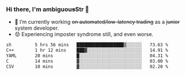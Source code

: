 ### Hi there, I'm ambiguou~~s~~Str 👋

<!--
**ambiguoustexture/ambiguoustexture** is a ✨ _special_ ✨ repository because its `README.md` (this file) appears on your GitHub profile.

Here are some ideas to get you started:
-->
- 🔭 I’m currently working ~~on automated/low-latency trading~~ as a ~~junior~~ system developer.
- :worried: Experiencing imposter syndrome still, and even worse.

<!--START_SECTION:waka-->

```txt
sh         5 hrs 56 mins   ██████████████████▒░░░░░░   73.63 %
C++        1 hr 12 mins    ███▓░░░░░░░░░░░░░░░░░░░░░   14.91 %
YAML       20 mins         █░░░░░░░░░░░░░░░░░░░░░░░░   04.31 %
C          14 mins         ▓░░░░░░░░░░░░░░░░░░░░░░░░   03.00 %
CSV        10 mins         ▓░░░░░░░░░░░░░░░░░░░░░░░░   02.20 %
```

<!--END_SECTION:waka-->
